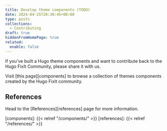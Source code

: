 ```yaml
---
title: Develop theme components (TODO)
date: 2024-04-25T20:30:45+08:00
type: posts
collections:
  - Contributing
draft: true
hiddenFromHomePage: true
related:
  enable: false
---
```

<!-- markdownlint-disable reference-links-images -->
If you’ve built a Hugo theme components and want to contribute back to the Hugo FixIt Community, please share it with us.

<!--more-->

Visit [this page][components] to browse a collection of themes components created by the Hugo FixIt community.

## References

Head to the [References][references] page for more information.

<!-- link reference definition -->
[components]: {{< relref "/components/" >}}
[references]: {{< relref "/references/" >}}
